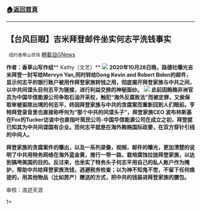 ###  [:house:返回首頁](https://github.com/ourhimalayas/txt)
---

## 【台风巨眼】吉米拜登邮件坐实何志平洗钱事实
` 纽约香草山农场` [轉載自GNews](https://gnews.org/zh-hans/497633/)

**作者：香草山写作组**** Kathy（文艺）**
![]()![](https://gnews-media-offload.s3.amazonaws.com/wp-content/uploads/2020/10/28173039/logo-1.jpg)
**2020年10月28日晚，路德社曝光吉米拜登一封写给Mervyn Yan,同时转给Dong Kevin and Robert Biden的邮件，显示何志平的银行账户被用作拜登家族转钱之用，彻底揭开拜登家族与中共之间，以中共间谍头目何志平为链接，进行利益交换的神秘面纱。**
![]()![](https://gnews-media-offload.s3.amazonaws.com/wp-content/uploads/2020/10/28233904/WhatsApp-Image-2020-10-29-at-10.21.44.jpeg)
**此前因贿赂非洲官员为中国华信能源公司争取石油开采权，触犯“海外反腐败法”而被定罪，又侯保取审被驱除出境的何志平，终因拜登家族与中共的贪腐案而重新回到人们眼前。亨特拜登录音里也直接称呼何为“那个中共的间谍头子”，拜登家族CEO 波布林斯基在Fox的Tucker访谈中也直指叶简民公司-中国华信能源公司在成立之初，拜登就已知其为中共间谍国有企业。而何志平就是在海外贿赂国际政要，在双方穿针引线的中间人。**

**拜登家族的贪腐案件的曝出，以及一系列录像，视频，邮件的曝光，更加清楚的说明了中共用特务网络在海外蓝金黄，推行一带一路，栽培腐蚀拉拢拜登家族，以达到搞垮美国的目的。反过来，也坐实了特务头子何志平用自己的私人账户作为掩护，帮助中共给拜登家族洗钱，逃避税务检查；以为神不知鬼不觉，不留下任何痕迹的，用其他物品（比如房产）赠送的方式，把中共的钱装进拜登家族的腰包。**

审核：浪迹天涯

1+
